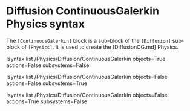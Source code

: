 # Diffusion ContinuousGalerkin Physics syntax

The `[ContinuousGalerkin]` block is a sub-block of the `[Diffusion]` sub-block of `[Physics]`.
It is used to create the [DiffusionCG.md] Physics.

!syntax list /Physics/Diffusion/ContinuousGalerkin objects=True actions=False subsystems=False

!syntax list /Physics/Diffusion/ContinuousGalerkin objects=False actions=False subsystems=True

!syntax list /Physics/Diffusion/ContinuousGalerkin objects=False actions=True subsystems=False
